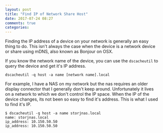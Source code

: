 ```yaml
---
layout: post
title: "Find IP of Network Share Host"
date: 2017-07-24 08:27
comments: true
categories:
---
```


Finding the IP address of a device on your network is generally an easy thing to do. This isn't always the case when the device is a network device or share using mDNS, also known as Bonjour on OSX.

If you know the network name of the device, you can use the `dscacheutil` to query the device and get it's IP address.

```
dscacheutil -q host -a name [network name].local
```

For example, I have a NAS on my network but the nas requires an older display connector that I generally don't keep around. Unfortunately it lives on a network to which we don't control the IP space. When the IP of the device changes, its not been so easy to find it's address. This is what I used to find it's IP.

```
$ dscacheutil -q host -a name storjnas.local
name: storjnas.local
ip_address: 10.150.50.50
ip_address: 10.150.50.50
```
